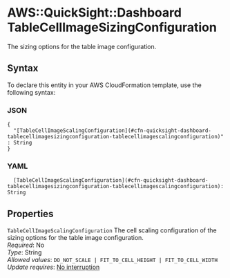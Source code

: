 # AWS::QuickSight::Dashboard TableCellImageSizingConfiguration<a name="aws-properties-quicksight-dashboard-tablecellimagesizingconfiguration"></a>

The sizing options for the table image configuration\.

## Syntax<a name="aws-properties-quicksight-dashboard-tablecellimagesizingconfiguration-syntax"></a>

To declare this entity in your AWS CloudFormation template, use the following syntax:

### JSON<a name="aws-properties-quicksight-dashboard-tablecellimagesizingconfiguration-syntax.json"></a>

```
{
  "[TableCellImageScalingConfiguration](#cfn-quicksight-dashboard-tablecellimagesizingconfiguration-tablecellimagescalingconfiguration)" : String
}
```

### YAML<a name="aws-properties-quicksight-dashboard-tablecellimagesizingconfiguration-syntax.yaml"></a>

```
  [TableCellImageScalingConfiguration](#cfn-quicksight-dashboard-tablecellimagesizingconfiguration-tablecellimagescalingconfiguration): String
```

## Properties<a name="aws-properties-quicksight-dashboard-tablecellimagesizingconfiguration-properties"></a>

`TableCellImageScalingConfiguration` <a name="cfn-quicksight-dashboard-tablecellimagesizingconfiguration-tablecellimagescalingconfiguration"></a>
The cell scaling configuration of the sizing options for the table image configuration\.  
_Required_: No  
_Type_: String  
_Allowed values_: `DO_NOT_SCALE | FIT_TO_CELL_HEIGHT | FIT_TO_CELL_WIDTH`  
_Update requires_: [No interruption](https://docs.aws.amazon.com/AWSCloudFormation/latest/UserGuide/using-cfn-updating-stacks-update-behaviors.html#update-no-interrupt)
